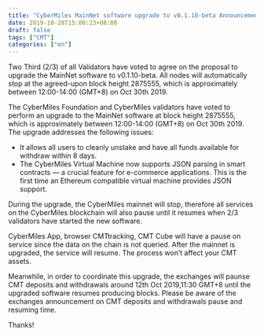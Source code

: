 ```yaml
---
title: "CyberMiles MainNet software upgrade to v0.1.10-beta Announcement"
date: 2019-10-28T15:00:23+08:00
draft: false
tags: ["CMT"] 
categories: ["en"] 
---
```


Two Third (2/3) of all Validators have voted to agree on the proposal to upgrade the MainNet software to v0.1.10-beta. 
All nodes will automatically stop at the agreed-upon block height 2875555, which is approximately between 12:00-14:00 (GMT+8) on Oct 30th 2019.

The CyberMiles Foundation and CyberMiles validators have voted to perform an upgrade to the MainNet software at block height 2875555, which is approximately between 12:00-14:00 (GMT+8) on Oct 30th 2019.  The upgrade addresses the following issues:

* It allows all users to cleanly unstake and have all funds available for withdraw within 8 days.
* The CyberMiles Virtual Machine now supports JSON parsing in smart contracts — a crucial feature for e-commerce applications. This is the first time an Ethereum compatible virtual machine provides JSON support.

During the upgrade, the CyberMiles mainnet will stop, therefore all services on the CyberMiles blockchain will also pause until it resumes when 2/3 validators have started the new software.

CyberMiles App, browser CMTtracking, CMT Cube will have a pause on service since the data on the chain is not queried. After the mainnet is upgraded, the service will resume. The process won’t affect your CMT assets.

Meanwhile, in order to coordinate this upgrade, the exchanges will paunse CMT deposits and withdrawals around 12th Oct 2019,11:30 GMT+8 until the upgraded software resumes producing blocks. Please be aware of the exchanges announcement on CMT deposits and withdrawals pause and resuming time.

Thanks!


